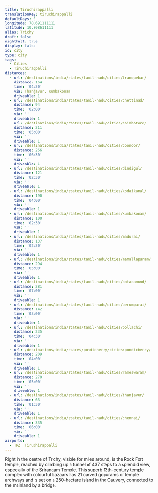 ```yaml
---
title: Tiruchirappalli
translationKey: tiruchirappalli
defaultDays: 0
longitude: 78.691111111
latitude: 10.808611111
alias: Trichy
draft: false
nighthalt: true
display: false
id: city
type: city
tags:
  - Cities
  - Tiruchirappalli
distances:
  - url: /destinations/india/states/tamil-nadu/cities/tranquebar/
    distance: 164
    time: '04:30'
    via: Thanjavur, Kumbakonam
    driveable: 1
  - url: /destinations/india/states/tamil-nadu/cities/chettinad/
    distance: 94
    time: '02:00'
    via: ''
    driveable: 1
  - url: /destinations/india/states/tamil-nadu/cities/coimbatore/
    distance: 211
    time: '05:00'
    via: ''
    driveable: 1
  - url: /destinations/india/states/tamil-nadu/cities/coonoor/
    distance: 266
    time: '06:30'
    via: ''
    driveable: 1
  - url: /destinations/india/states/tamil-nadu/cities/dindigul/
    distance: 121
    time: '02:30'
    via: ''
    driveable: 1
  - url: /destinations/india/states/tamil-nadu/cities/kodaikanal/
    distance: 190
    time: '04:00'
    via: ''
    driveable: 1
  - url: /destinations/india/states/tamil-nadu/cities/kumbakonam/
    distance: 100
    time: '02:30'
    via: ''
    driveable: 1
  - url: /destinations/india/states/tamil-nadu/cities/madurai/
    distance: 137
    time: '02:30'
    via: ''
    driveable: 1
  - url: /destinations/india/states/tamil-nadu/cities/mamallapuram/
    distance: 294
    time: '05:00'
    via: ''
    driveable: 1
  - url: /destinations/india/states/tamil-nadu/cities/ootacamund/
    distance: 281
    time: '07:00'
    via: ''
    driveable: 1
  - url: /destinations/india/states/tamil-nadu/cities/perumparai/
    distance: 142
    time: '03:00'
    via: ''
    driveable: 1
  - url: /destinations/india/states/tamil-nadu/cities/pollachi/
    distance: 235
    time: '04:30'
    via: ''
    driveable: 1
  - url: /destinations/india/states/pondicherry/cities/pondicherry/
    distance: 209
    time: '04:00'
    via: ''
    driveable: 1
  - url: /destinations/india/states/tamil-nadu/cities/rameswaram/
    distance: 270
    time: '05:00'
    via: ''
    driveable: 1
  - url: /destinations/india/states/tamil-nadu/cities/thanjavur/
    distance: 63
    time: '01:30'
    via: ''
    driveable: 1
  - url: /destinations/india/states/tamil-nadu/cities/chennai/
    distance: 335
    time: '06:00'
    via: ''
    driveable: 1
airports:
  - TRZ  Tiruchirappalli
---
```


















































































































Right in the centre of Trichy, visible for miles around, is the Rock Fort temple, reached by climbing up a tunnel of 437 steps to a splendid view, especially of the Srirangam Temple. This superb 13th-century temple complex with colourful bazaars has 21 carved gopurams or temple archways and is set on a 250-hectare island in the Cauvery, connected to the mainland by a bridge.
